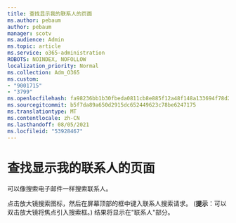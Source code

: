 ```yaml
---
title: 查找显示我的联系人的页面
ms.author: pebaum
author: pebaum
manager: scotv
ms.audience: Admin
ms.topic: article
ms.service: o365-administration
ROBOTS: NOINDEX, NOFOLLOW
localization_priority: Normal
ms.collection: Adm_O365
ms.custom:
- "9001715"
- "3799"
ms.openlocfilehash: fa98236bb1b30fbeda0811cb8e885f12a48f148a133694f78d2029489bf2be24
ms.sourcegitcommit: b5f7da89a650d2915dc652449623c78be6247175
ms.translationtype: MT
ms.contentlocale: zh-CN
ms.lasthandoff: 08/05/2021
ms.locfileid: "53928467"
---
```

# <a name="find-the-page-that-shows-my-contacts"></a>查找显示我的联系人的页面

可以像搜索电子邮件一样搜索联系人。
 
点击放大镜搜索图标，然后在屏幕顶部的框中键入联系人搜索请求。  (**提示**：可以双击放大镜将焦点引入搜索框。) 结果将显示在"联系人"部分。
